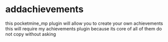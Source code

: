 # addachievements
this pocketmine_mp plugin will allow you to create your own achievements this will require my achievements plugin because its core of all of them do not copy without asking
